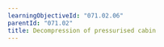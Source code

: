 ```yaml
---
learningObjectiveId: "071.02.06"
parentId: "071.02"
title: Decompression of pressurised cabin
---
```

